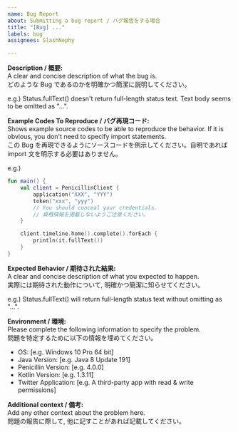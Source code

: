 ```yaml
---
name: Bug Report
about: Submitting a bug report / バグ報告をする場合
title: "[Bug] ..."
labels: bug
assignees: SlashNephy

---
```


**Description / 概要:**  
A clear and concise description of what the bug is.  
どのような Bug であるのかを明確かつ簡潔に説明してください。  

e.g.) Status.fullText() doesn't return full-length status text. Text body seems to be omitted as "...".

**Example Codes To Reproduce / バグ再現コード:**  
Shows example source codes to be able to reproduce the behavior. If it is obvious, you don't need to specify import statements.  
この Bug を再現できるようにソースコードを例示してください。自明であれば import 文を明示する必要はありません。  

e.g.)
```kotlin
fun main() {
    val client = PenicillinClient {
        application("XXX", "YYY")
        token("xxx", "yyy")
        // You should conceal your credentials.
        // 資格情報を掲載しないようご注意ください。
    }

    client.timeline.home().complete().forEach {
        println(it.fullText())
    }
}
```

**Expected Behavior / 期待された結果:**  
A clear and concise description of what you expected to happen.  
実際には期待された動作について, 明確かつ簡潔に知らせてください。  

e.g.) Status.fullText() will return full-length status text without omitting as "...".

**Environment / 環境:**  
Please complete the following information to specify the problem.  
問題を特定するために以下の情報を埋めてください。  

 - OS: [e.g. Windows 10 Pro 64 bit]
 - Java Version: [e.g. Java 8 Update 191]
 - Penicillin Version: [e.g. 4.0.0]
 - Kotlin Version: [e.g. 1.3.11]
 - Twitter Application: [e.g. A third-party app with read & write permissions]

**Additional context / 備考:**  
Add any other context about the problem here.  
問題の報告に際して, 他に記すことがあれば記載してください。  
